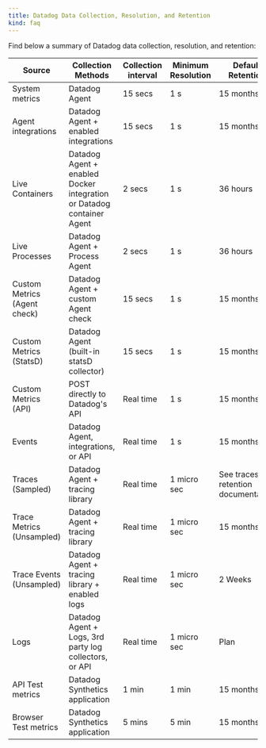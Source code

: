 ```yaml
---
title: Datadog Data Collection, Resolution, and Retention
kind: faq
---
```


Find below a summary of Datadog data collection, resolution, and retention:

| Source                       | Collection Methods                                                    | Collection interval | Minimum Resolution | Default Retention                  | Product Category |
| ----                         | ----                                                                  | ----                | ----               | ----                               | ----             |
| System metrics               | Datadog Agent                                                         | 15 secs             | 1 s                | 15 months                          | Infrastructure   |
| Agent integrations           | Datadog Agent + enabled integrations                                  | 15 secs             | 1 s                | 15 months                          | Infrastructure   |
| Live Containers              | Datadog Agent + enabled Docker integration or Datadog container Agent | 2 secs              | 1 s                | 36 hours                           | Infrastructure   |
| Live Processes               | Datadog Agent + Process Agent                                         | 2 secs              | 1 s                | 36 hours                           | Infrastructure   |
| Custom Metrics (Agent check) | Datadog Agent + custom Agent check                                    | 15 secs             | 1 s                | 15 months                          | Infrastructure   |
| Custom Metrics (StatsD)      | Datadog Agent (built-in statsD collector)                             | 15 secs             | 1 s                | 15 months                          | Infrastructure   |
| Custom Metrics (API)         | POST directly to Datadog's API                                        | Real time           | 1 s                | 15 months                          | Infrastructure   |
| Events                       | Datadog Agent, integrations, or API                                  | Real time           | 1 s                | 15 months                          | Infrastructure   |
| Traces (Sampled)             | Datadog Agent + tracing library                                       | Real time           | 1 micro sec        | See traces retention documentation | APM              |
| Trace Metrics (Unsampled)    | Datadog Agent + tracing library                                       | Real time           | 1 micro sec        | 15 months                          | APM              |
| Trace Events (Unsampled)     | Datadog Agent + tracing library + enabled logs                        | Real time           | 1 micro sec        | 2 Weeks                            | APM + Logs       |
| Logs                         | Datadog Agent + Logs, 3rd party log collectors, or API               | Real time           | 1 micro sec        | Plan                               | Logs             |
| API Test metrics             | Datadog Synthetics application                                        | 1 min               | 1 min              | 15 months                          | Synthetics       |
| Browser Test metrics         | Datadog Synthetics application                                        | 5 mins              | 5 min              | 15 months                          | Synthetics       |
